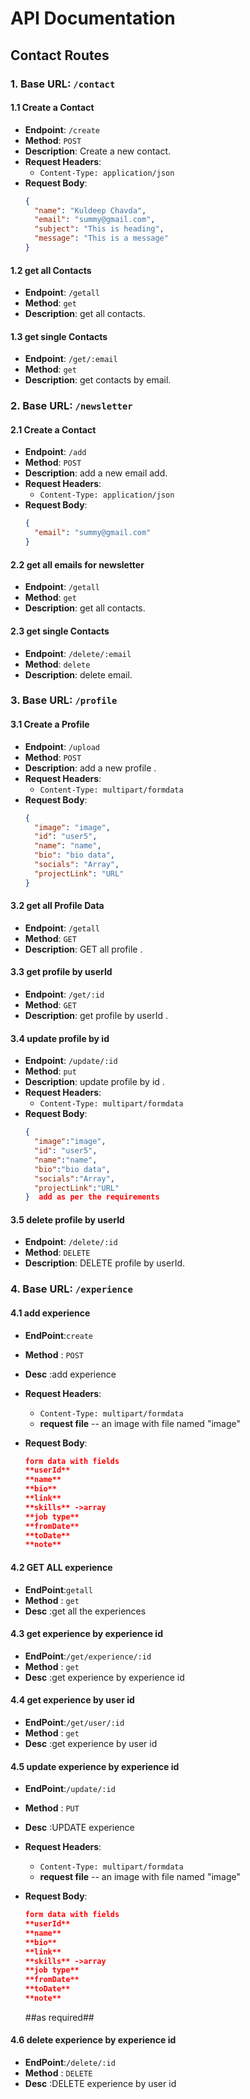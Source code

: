 # API Documentation

## Contact Routes

### 1. Base URL: `/contact`

#### 1.1 Create a Contact

- **Endpoint**: `/create`
- **Method**: `POST`
- **Description**: Create a new contact.
- **Request Headers**:
  - `Content-Type: application/json`
- **Request Body**:
  ```json
  {
    "name": "Kuldeep Chavda",
    "email": "summy@gmail.com",
    "subject": "This is heading",
    "message": "This is a message"
  }
  ```

#### 1.2 get all Contacts

- **Endpoint**: `/getall`
- **Method**: `get`
- **Description**: get all contacts.

#### 1.3 get single Contacts

- **Endpoint**: `/get/:email`
- **Method**: `get`
- **Description**: get contacts by email.

### 2. Base URL: `/newsletter`

#### 2.1 Create a Contact

- **Endpoint**: `/add`
- **Method**: `POST`
- **Description**: add a new email add.
- **Request Headers**:
  - `Content-Type: application/json`
- **Request Body**:
  ```json
  {
    "email": "summy@gmail.com"
  }
  ```

#### 2.2 get all emails for newsletter

- **Endpoint**: `/getall`
- **Method**: `get`
- **Description**: get all contacts.

#### 2.3 get single Contacts

- **Endpoint**: `/delete/:email`
- **Method**: `delete`
- **Description**: delete email.

### 3. Base URL: `/profile`

#### 3.1 Create a Profile

- **Endpoint**: `/upload`
- **Method**: `POST`
- **Description**: add a new profile .
- **Request Headers**:
  - `Content-Type: multipart/formdata`
- **Request Body**:
  ```json
  {
    "image": "image",
    "id": "user5",
    "name": "name",
    "bio": "bio data",
    "socials": "Array",
    "projectLink": "URL"
  }
  ```

#### 3.2 get all Profile Data

- **Endpoint**: `/getall`
- **Method**: `GET`
- **Description**: GET all profile .

#### 3.3 get profile by userId

- **Endpoint**: `/get/:id`
- **Method**: `GET`
- **Description**: get profile by userId .

#### 3.4 update profile by id

- **Endpoint**: `/update/:id`
- **Method**: `put`
- **Description**: update profile by id .
- **Request Headers**:
  - `Content-Type: multipart/formdata`
- **Request Body**:
  ```json
  {
    "image":"image",
    "id": "user5",
    "name":"name",
    "bio":"bio data",
    "socials":"Array",
    "projectLink":"URL"
  }  add as per the requirements
  ```

#### 3.5 delete profile by userId

- **Endpoint**: `/delete/:id`
- **Method**: `DELETE`
- **Description**: DELETE profile by userId.

### 4. Base URL: `/experience`

#### 4.1 add experience

- **EndPoint**:`create`
- **Method** : `POST`
- **Desc** :add experience

- **Request Headers**:
  - `Content-Type: multipart/formdata`
  - **request file**
    -- an image with file named "image"
- **Request Body**:
  ```json
  form data with fields
  **userId**
  **name**
  **bio**
  **link**
  **skills** ->array
  **job type**
  **fromDate**
  **toDate**
  **note**
  ```
#### 4.2 GET ALL experience

- **EndPoint**:`getall`
- **Method** : `get`
- **Desc** :get all  the experiences

#### 4.3 get experience by experience id
- **EndPoint**:`/get/experience/:id`
- **Method** : `get`
- **Desc** :get  experience by experience id


#### 4.4 get experience by user id
- **EndPoint**:`/get/user/:id`
- **Method** : `get`
- **Desc** :get  experience by user id

#### 4.5 update experience by experience id
- **EndPoint**:`/update/:id`
- **Method** : `PUT`
- **Desc** :UPDATE experience

- **Request Headers**:
  - `Content-Type: multipart/formdata`
  - **request file**
    -- an image with file named "image"
- **Request Body**:
  ```json
  form data with fields
  **userId**
  **name**
  **bio**
  **link**
  **skills** ->array
  **job type**
  **fromDate**
  **toDate**
  **note**
  ```
  ##as required##

#### 4.6 delete experience by experience id
- **EndPoint**:`/delete/:id`
- **Method** : `DELETE`
- **Desc** :DELETE  experience by user id
